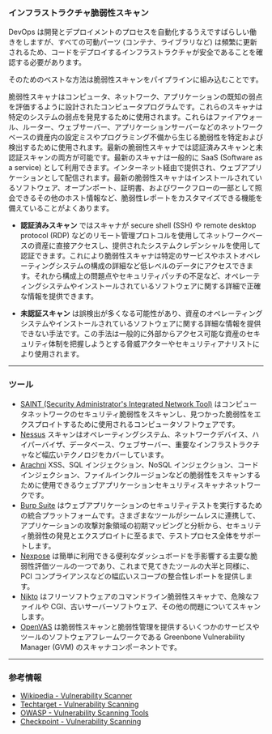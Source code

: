 ### インフラストラクチャ脆弱性スキャン

DevOps は開発とデプロイメントのプロセスを自動化するうえですばらしい働きをしますが、すべての可動パーツ (コンテナ、ライブラリなど) は頻繁に更新されるため、コードをデプロイするインフラストラクチャが安全であることを確認する必要があります。

そのためのベストな方法は脆弱性スキャンをパイプラインに組み込むことです。

脆弱性スキャナはコンピュータ、ネットワーク、アプリケーションの既知の弱点を評価するように設計されたコンピュータプログラムです。これらのスキャナは特定のシステムの弱点を発見するために使用されます。これらはファイアウォール、ルーター、ウェブサーバー、アプリケーションサーバーなどのネットワークベースの資産内の設定ミスやプログラミング不備から生じる脆弱性を特定および検出するために使用されます。最新の脆弱性スキャナでは認証済みスキャンと未認証スキャンの両方が可能です。最新のスキャナは一般的に SaaS (Software as a service) として利用できます。インターネット経由で提供され、ウェブアプリケーションとして配信されます。最新の脆弱性スキャナはインストールされているソフトウェア、オープンポート、証明書、およびワークフローの一部として照会できるその他のホスト情報など、脆弱性レポートをカスタマイズできる機能を備えていることがよくあります。

- **認証済みスキャン** ではスキャナが secure shell (SSH) や remote desktop protocol (RDP) などのリモート管理プロトコルを使用してネットワークベースの資産に直接アクセスし、提供されたシステムクレデンシャルを使用して認証できます。これにより脆弱性スキャナは特定のサービスやホストオペレーティングシステムの構成の詳細など低レベルのデータにアクセスできます。それから構成上の問題点やセキュリティパッチの不足など、オペレーティングシステムやインストールされているソフトウェアに関する詳細で正確な情報を提供できます。

- **未認証スキャン** は誤検出が多くなる可能性があり、資産のオペレーティングシステムやインストールされているソフトウェアに関する詳細な情報を提供できない手法です。この手法は一般的に外部からアクセス可能な資産のセキュリティ体制を把握しようとする脅威アクターやセキュリティアナリストにより使用されます。

---

### ツール

- [SAINT (Security Administrator's Integrated Network Tool)](https://www.carson-saint.com) はコンピュータネットワークのセキュリティ脆弱性をスキャンし、見つかった脆弱性をエクスプロイトするために使用されるコンピュータソフトウェアです。
- [Nessus](https://www.tenable.com/products/nessus/nessus-professional) スキャンはオペレーティングシステム、ネットワークデバイス、ハイパーバイザ、データベース、ウェブサーバー、重要なインフラストラクチャなど幅広いテクノロジをカバーしています。
- [Arachni](https://www.arachni-scanner.com/) XSS、SQL インジェクション、NoSQL インジェクション、コードインジェクション、ファイルインクルージョンなどの脆弱性をスキャンするために使用できるウェブアプリケーションセキュリティスキャナネットワークです。
- [Burp Suite](http://www.portswigger.net/) はウェブアプリケーションのセキュリティテストを実行するための統合プラットフォームです。さまざまなツールがシームレスに連携して、アプリケーションの攻撃対象領域の初期マッピングと分析から、セキュリティ脆弱性の発見とエクスプロイトに至るまで、テストプロセス全体をサポートします。
- [Nexpose](http://www.rapid7.com/products/nexpose-community-edition.jsp) は簡単に利用できる便利なダッシュボードを手影響する主要な脆弱性評価ツールの一つであり、これまで見てきたツールの大半と同様に、PCI コンプライアンスなどの幅広いスコープの整合性レポートを提供します。
- [Nikto](http://www.cirt.net/nikto2) はフリーソフトウェアのコマンドライン脆弱性スキャナで、危険なファイルや CGI、古いサーバーソフトウェア、その他の問題についてスキャンします。
- [OpenVAS](https://www.openvas.org/) は脆弱性スキャンと脆弱性管理を提供するいくつかのサービスやツールのソフトウェアフレームワークである Greenbone Vulnerability Manager (GVM) のスキャナコンポーネントです。

---
### 参考情報

+ [Wikipedia - Vulnerability Scanner](https://en.wikipedia.org/wiki/Vulnerability_scanner)
+ [Techtarget - Vulnerability Scanning](https://searchsecurity.techtarget.com/definition/vulnerability-scanning)
+ [OWASP - Vulnerability Scanning Tools](https://owasp.org/www-community/Vulnerability_Scanning_Tools)
+ [Checkpoint - Vulnerability Scanning](https://www.checkpoint.com/cyber-hub/network-security/what-is-vulnerability-scanning/)
